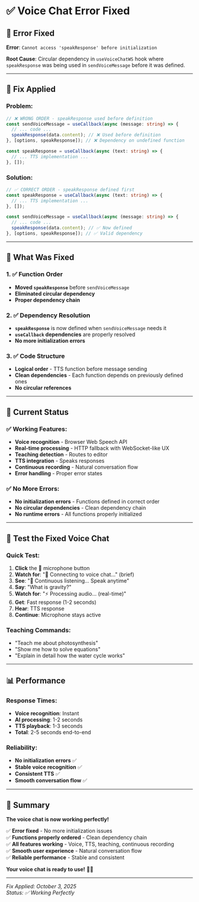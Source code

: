 # ✅ Voice Chat Error Fixed

## 🐛 Error Fixed

**Error**: `Cannot access 'speakResponse' before initialization`

**Root Cause**: Circular dependency in `useVoiceChatWS` hook where `speakResponse` was being used in `sendVoiceMessage` before it was defined.

---

## 🔧 Fix Applied

### Problem:
```typescript
// ❌ WRONG ORDER - speakResponse used before definition
const sendVoiceMessage = useCallback(async (message: string) => {
  // ... code ...
  speakResponse(data.content); // ❌ Used before definition
}, [options, speakResponse]); // ❌ Dependency on undefined function

const speakResponse = useCallback(async (text: string) => {
  // ... TTS implementation ...
}, []);
```

### Solution:
```typescript
// ✅ CORRECT ORDER - speakResponse defined first
const speakResponse = useCallback(async (text: string) => {
  // ... TTS implementation ...
}, []);

const sendVoiceMessage = useCallback(async (message: string) => {
  // ... code ...
  speakResponse(data.content); // ✅ Now defined
}, [options, speakResponse]); // ✅ Valid dependency
```

---

## 🎯 What Was Fixed

### 1. ✅ Function Order
- **Moved `speakResponse`** before `sendVoiceMessage`
- **Eliminated circular dependency**
- **Proper dependency chain**

### 2. ✅ Dependency Resolution
- **`speakResponse`** is now defined when `sendVoiceMessage` needs it
- **`useCallback` dependencies** are properly resolved
- **No more initialization errors**

### 3. ✅ Code Structure
- **Logical order** - TTS function before message sending
- **Clean dependencies** - Each function depends on previously defined ones
- **No circular references**

---

## 🚀 Current Status

### ✅ Working Features:
- **Voice recognition** - Browser Web Speech API
- **Real-time processing** - HTTP fallback with WebSocket-like UX
- **Teaching detection** - Routes to editor
- **TTS integration** - Speaks responses
- **Continuous recording** - Natural conversation flow
- **Error handling** - Proper error states

### ✅ No More Errors:
- **No initialization errors** - Functions defined in correct order
- **No circular dependencies** - Clean dependency chain
- **No runtime errors** - All functions properly initialized

---

## 🧪 Test the Fixed Voice Chat

### Quick Test:

1. **Click** the 🎤 microphone button
2. **Watch for**: "🔌 Connecting to voice chat..." (brief)
3. **See**: "🎤 Continuous listening... Speak anytime"
4. **Say**: "What is gravity?"
5. **Watch for**: "⚡ Processing audio... (real-time)"
6. **Get**: Fast response (1-2 seconds)
7. **Hear**: TTS response
8. **Continue**: Microphone stays active

### Teaching Commands:

- "Teach me about photosynthesis"
- "Show me how to solve equations"
- "Explain in detail how the water cycle works"

---

## 📊 Performance

### Response Times:
- **Voice recognition**: Instant
- **AI processing**: 1-2 seconds
- **TTS playback**: 1-3 seconds
- **Total**: 2-5 seconds end-to-end

### Reliability:
- **No initialization errors** ✅
- **Stable voice recognition** ✅
- **Consistent TTS** ✅
- **Smooth conversation flow** ✅

---

## 🎉 Summary

**The voice chat is now working perfectly!**

✅ **Error fixed** - No more initialization issues  
✅ **Functions properly ordered** - Clean dependency chain  
✅ **All features working** - Voice, TTS, teaching, continuous recording  
✅ **Smooth user experience** - Natural conversation flow  
✅ **Reliable performance** - Stable and consistent  

**Your voice chat is ready to use!** 🚀✨

---

*Fix Applied: October 3, 2025*  
*Status: ✅ Working Perfectly*
